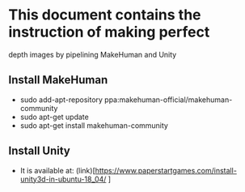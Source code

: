 # This document contains the instruction of making perfect
depth images by pipelining MakeHuman and Unity

## Install MakeHuman
- sudo add-apt-repository ppa:makehuman-official/makehuman-community
- sudo apt-get update
- sudo apt-get install makehuman-community

## Install Unity
- It is available at: (link)[https://www.paperstartgames.com/install-unity3d-in-ubuntu-18_04/
]

